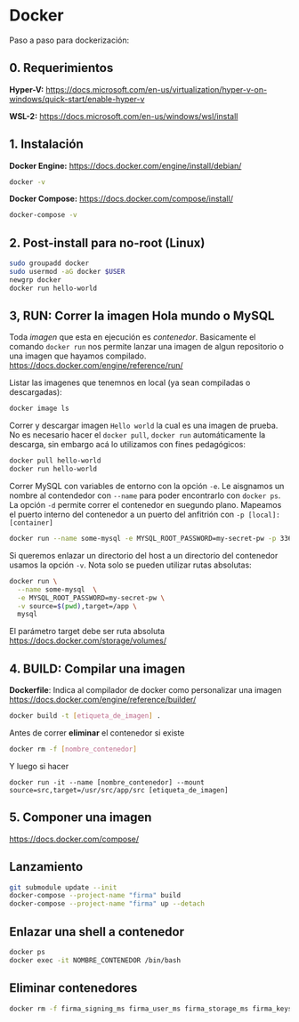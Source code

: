 # Docker
Paso a paso para dockerización:

## 0. Requerimientos

**Hyper-V:** https://docs.microsoft.com/en-us/virtualization/hyper-v-on-windows/quick-start/enable-hyper-v

**WSL-2:** https://docs.microsoft.com/en-us/windows/wsl/install

## 1. Instalación

**Docker Engine:** https://docs.docker.com/engine/install/debian/
```bash
docker -v
```
**Docker Compose:** https://docs.docker.com/compose/install/
```bash
docker-compose -v
```

## 2. Post-install para no-root (Linux)

```bash
sudo groupadd docker
sudo usermod -aG docker $USER
newgrp docker
docker run hello-world
``` 

## 3, RUN: Correr la imagen Hola mundo o MySQL
Toda *imagen* que esta en ejecución es *contenedor*.
Basicamente el comando `docker run` nos permite lanzar una imagen de algun repositorio o una imagen que hayamos compilado.
https://docs.docker.com/engine/reference/run/

Listar las imagenes que tenemnos en local (ya sean compiladas o descargadas):
```bash
docker image ls
```

Correr y descargar imagen `Hello world` la cual es una imagen de prueba. No es necesario hacer el `docker pull`, `docker run` automáticamente la descarga, sin embargo acá lo utilizamos con fines pedagógicos:
```bash
docker pull hello-world
docker run hello-world
```

Correr MySQL con variables de entorno con la opción `-e`. Le aisgnamos un nombre al contendedor con `--name` para poder encontrarlo con `docker ps`. La opción `-d` permite correr el contenedor en suegundo plano. Mapeamos el puerto interno del contenedor a un puerto del anfitrión con `-p [local]:[container]`
```bash
docker run --name some-mysql -e MYSQL_ROOT_PASSWORD=my-secret-pw -p 3360:3360 -d mysql
```

Si queremos enlazar un directorio del host a un directorio del contenedor usamos la opción `-v`. Nota solo se pueden utilizar rutas absolutas:
```bash
docker run \
  --name some-mysql  \
  -e MYSQL_ROOT_PASSWORD=my-secret-pw \
  -v source=$(pwd),target=/app \
  mysql
```
El parámetro target debe ser ruta absoluta
https://docs.docker.com/storage/volumes/

## 4. BUILD: Compilar una imagen
**Dockerfile**: Indica al compilador de docker como personalizar una imagen
https://docs.docker.com/engine/reference/builder/

```bash
docker build -t [etiqueta_de_imagen] .
```

Antes de correr **eliminar** el contenedor si existe
```bash
docker rm -f [nombre_contenedor] 
```

Y luego si hacer 
```
docker run -it --name [nombre_contenedor] --mount source=src,target=/usr/src/app/src [etiqueta_de_imagen]
```



## 5.  Componer una imagen
https://docs.docker.com/compose/

## Lanzamiento

```bash
git submodule update --init
docker-compose --project-name "firma" build
docker-compose --project-name "firma" up --detach
```

## Enlazar una shell a contenedor

```bash
docker ps
docker exec -it NOMBRE_CONTENEDOR /bin/bash

```

## Eliminar contenedores
```bash
docker rm -f firma_signing_ms firma_user_ms firma_storage_ms firma_keys_ms...
```
